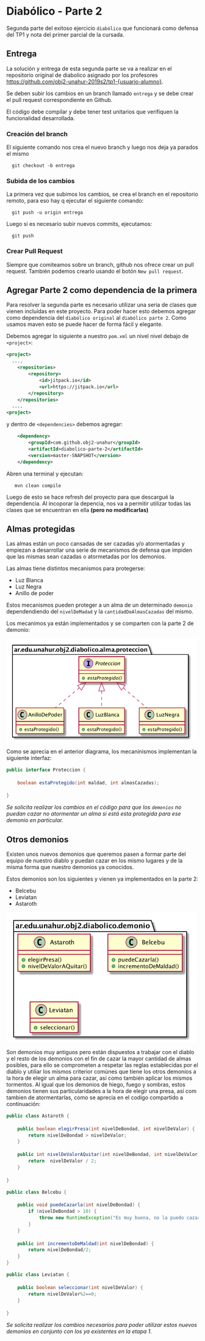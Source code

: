 # Diabólico - Parte 2

Segunda parte del exitoso ejercicio `diabólico` que funcionará como defensa del TP1 y nota del primer parcial de la cursada.

## Entrega

La solución y entrega de esta segunda parte se va a realizar en el repositorio original de diabolico asignado por los profesores https://github.com/obj2-unahur-2019s2/tp1-{usuario-alumno}.

Se deben subir los cambios en un branch llamado `entrega` y se debe crear el pull request correspondiente en Github.

El código debe compilar y debe tener test unitarios que verifiquen la funcionalidad desarrollada.


### Creación del branch

El siguiente comando nos crea el nuevo branch y luego nos deja ya parados el mismo

```console
  git checkout -b entrega
```

### Subida de los cambios

La primera vez que subimos los cambios, se crea el branch en el repositorio remoto, para eso hay q ejecutar el siguiente comando:

```console
  git push -u origin entrega
```

Luego si es necesario subir nuevos commits, ejecutamos:

```console
  git push
```

### Crear Pull Request

Siempre que comiteamos sobre un branch, github nos ofrece crear un pull request.
También podemos crearlo usando el botón `New pull request`.

## Agregar Parte 2 como dependencia de la primera

Para resolver la segunda parte es necesario utilizar una seria de clases que vienen incluídas en este proyecto. Para poder hacer esto debemos agregar como dependencia del `diabólico original` al `diabólico parte 2`. Como usamos maven esto se puede hacer de forma fácil y elegante.

Debemos agregar lo siguiente a nuestro `pom.xml` un nivel nivel debajo de `<project>`:

```xml
<project> 
  ....
	<repositories>
		<repository>
		    <id>jitpack.io</id>
		    <url>https://jitpack.io</url>
		</repository>
	</repositories>
  ....
<project>
```

y dentro de `<dependencies>` debemos agregar:

```xml
	<dependency>
	    <groupId>com.github.obj2-unahur</groupId>
	    <artifactId>diabolico-parte-2</artifactId>
	    <version>master-SNAPSHOT</version>
	</dependency>
```

Abren una terminal y ejecutan:

```console
   mvn clean compile
```

Luego de esto se hace refresh del proyecto para que descargué la dependencia.
Al incoporar la depencia, nos va a permitir utilizar todas las clases que se encuentran en ella **(pero no modificarlas)**

## Almas protegidas

Las almas están un poco cansadas de ser cazadas y/o atormentadas y empiezan a desarrollar una serie de mecanismos de defensa que impiden que las mismas sean cazadas o atormetadas por los demonios.

Las almas tiene distintos mecanismos para protegerse:

* Luz Blanca
* Luz Negra
* Anillo de poder

Estos mecanismos pueden proteger a un alma de un determinado `demonio` dependendiendo del `nivelDeMadad` y la `cantidadDeAlmasCazadas` del mismo.

Los mecanimos ya están implementados y se comparten con la parte 2 de demonio:

<img src="src/main/resources/proteccion.png" width="500" />

Como se aprecia en el anterior diagrama, los mecaninismos implementan la siguiente interfaz:

```java
public interface Proteccion {

    boolean estaProtegido(int maldad, int almasCazadas);

}
```

*Se solicita realizar los cambios en el código para que los `demonios` no puedan cazar no atormentar un alma si está esta protegida para ese demonio en particular.*

## Otros demonios

Existen unos nuevos demonios que queremos pasen a formar parte del equipo de nuestro diablo y puedan cazar en los mismo lugares y de la misma forma que nuestro demonios ya conocidos.

Estos demonios son los siguientes y vienen ya implementados en la parte 2:

* Belcebu
* Leviatan
* Astaroth

<img src="src/main/resources/demonio.png" width="500" />


Son demonios muy antiguos pero están dispuestos a trabajar con el diablo y el resto de los demonios con el fin de cazar la mayor cantidad de almas posibles, para ello se comprometen a respetar las reglas establecidas por el diablo y utiliar los mismos criterior comúnes que tiene los otros demonios a la hora de elegir un alma para cazar, así como también aplicar los mismos tormentos.
Al igual que los demonios de hiego, fuego y sombras, estos demonios tienen sus particularidades a la hora de elegir una presa, así com tambien de atormentarlas, como se aprecia en el codigo compartido a continuación:

```java
public class Astaroth {

    public boolean elegirPresa(int nivelDeBondad, int nivelDeValor) {
        return nivelDeBondad > nivelDeValor;
    }

    public int nivelDeValorAQuitar(int nivelDeBondad, int nivelDeValor) {
        return  nivelDeValor / 2;
    }

}
```

```java
public class Belcebu {

    public void puedeCazarla(int nivelDeBondad) {
        if (nivelDeBondad > 10) {
            throw new RuntimeException("Es muy buena, no la puedo cazar");
        }
    }

    public int incrementoDeMaldad(int nivelDeBondad) {
        return nivelDeBondad/2;
    }
}
```

```java
public class Leviatan {

    public boolean seleccionar(int nivelDeValor) {
        return nivelDeValor%2==0;
    }

}
```

*Se solicita realizar los cambios necesarios para poder utilizar estos nuevos demonios en conjunto con los ya existentes en la etapa 1.*
